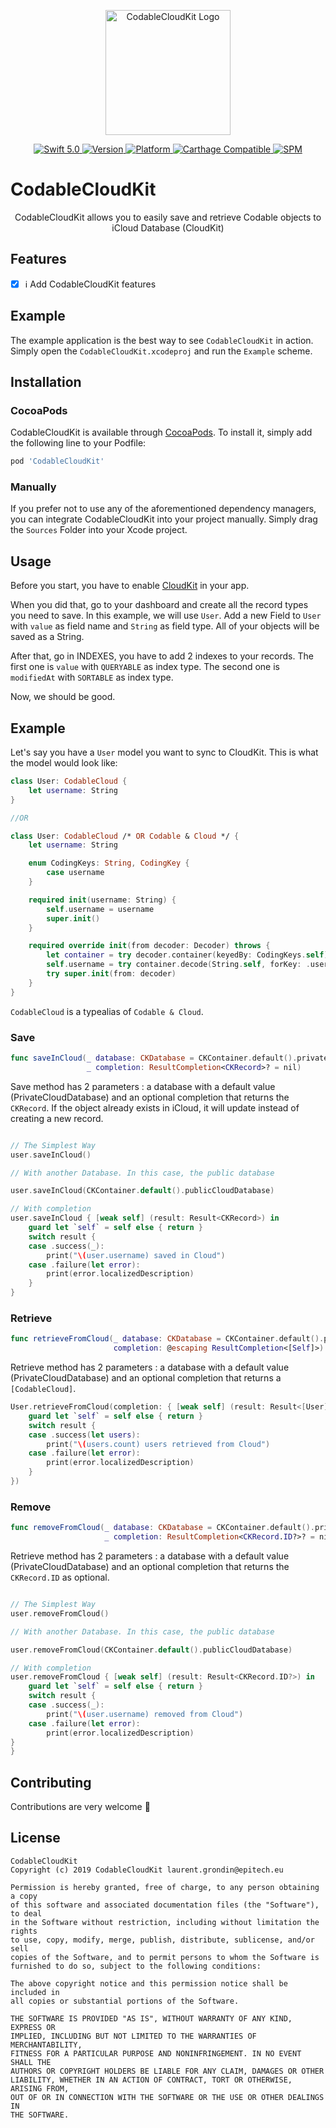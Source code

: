 <p align="center">
<img width="200" src="https://raw.githubusercontent.com/SvenTiigi/SwiftKit/gh-pages/readMeAssets/SwiftKitLogo.png" alt="CodableCloudKit Logo">
</p>

<p align="center">
<a href="https://developer.apple.com/swift/">
<img src="https://img.shields.io/badge/Swift-5.0-orange.svg?style=flat" alt="Swift 5.0">
</a>
<a href="http://cocoapods.org/pods/CodableCloudKit">
<img src="https://img.shields.io/cocoapods/v/CodableCloudKit.svg?style=flat" alt="Version">
</a>
<a href="http://cocoapods.org/pods/CodableCloudKit">
<img src="https://img.shields.io/cocoapods/p/CodableCloudKit.svg?style=flat" alt="Platform">
</a>
<a href="https://github.com/Carthage/Carthage">
<img src="https://img.shields.io/badge/Carthage-compatible-4BC51D.svg?style=flat" alt="Carthage Compatible">
</a>
<a href="https://github.com/apple/swift-package-manager">
<img src="https://img.shields.io/badge/Swift%20Package%20Manager-compatible-brightgreen.svg" alt="SPM">
</a>
</p>

# CodableCloudKit

<p align="center">
CodableCloudKit allows you to easily save and retrieve Codable objects to iCloud Database (CloudKit)
</p>

## Features

- [x] ℹ️ Add CodableCloudKit features

## Example

The example application is the best way to see `CodableCloudKit` in action. Simply open the `CodableCloudKit.xcodeproj` and run the `Example` scheme.

## Installation

### CocoaPods

CodableCloudKit is available through [CocoaPods](http://cocoapods.org). To install
it, simply add the following line to your Podfile:

```bash
pod 'CodableCloudKit'
```

### Manually

If you prefer not to use any of the aforementioned dependency managers, you can integrate CodableCloudKit into your project manually. Simply drag the `Sources` Folder into your Xcode project.

## Usage

Before you start, you have to enable [CloudKit](https://developer.apple.com/library/archive/documentation/DataManagement/Conceptual/CloudKitQuickStart/EnablingiCloudandConfiguringCloudKit/EnablingiCloudandConfiguringCloudKit.html) in your app.

When you did that, go to your dashboard and create all the record types you need to save.
In this example, we will use `User`.
Add a new Field to `User` with `value` as field name and `String` as field type.
All of your objects will be saved as a String.

After that, go in INDEXES, you have to add 2 indexes to your records.
The first one is `value` with `QUERYABLE` as index type.
The second one is `modifiedAt` with `SORTABLE` as index type.

Now, we should be good.

## Example

Let's say you have a `User` model you want to sync to CloudKit. This is what the model would look like:

```swift
class User: CodableCloud {
    let username: String
}

//OR

class User: CodableCloud /* OR Codable & Cloud */ {
    let username: String

    enum CodingKeys: String, CodingKey {
        case username
    }

    required init(username: String) {
        self.username = username
        super.init()
    }

    required override init(from decoder: Decoder) throws {
        let container = try decoder.container(keyedBy: CodingKeys.self)
        self.username = try container.decode(String.self, forKey: .username)
        try super.init(from: decoder)
    }
}
```
`CodableCloud` is a typealias of `Codable & Cloud`.

### Save

```swift
func saveInCloud(_ database: CKDatabase = CKContainer.default().privateCloudDatabase, 
                 _ completion: ResultCompletion<CKRecord>? = nil)
```

Save method has 2 parameters : a database with a default value (PrivateCloudDatabase) and an optional completion that returns the `CKRecord`. If the object already exists in iCloud, it will update instead of creating a new record.

```swift

// The Simplest Way
user.saveInCloud()

// With another Database. In this case, the public database

user.saveInCloud(CKContainer.default().publicCloudDatabase)

// With completion
user.saveInCloud { [weak self] (result: Result<CKRecord>) in
    guard let `self` = self else { return }
    switch result {
    case .success(_):
        print("\(user.username) saved in Cloud")
    case .failure(let error):
        print(error.localizedDescription)
    }
}
```

### Retrieve

```swift
func retrieveFromCloud(_ database: CKDatabase = CKContainer.default().privateCloudDatabase, 
                       completion: @escaping ResultCompletion<[Self]>)
```

Retrieve method has 2 parameters : a database with a default value (PrivateCloudDatabase) and an optional completion that returns a `[CodableCloud]`.

```swift
User.retrieveFromCloud(completion: { [weak self] (result: Result<[User]>) in
    guard let `self` = self else { return }
    switch result {
    case .success(let users):
        print("\(users.count) users retrieved from Cloud")
    case .failure(let error):
        print(error.localizedDescription)
    }
})
```

### Remove

```swift
func removeFromCloud(_ database: CKDatabase = CKContainer.default().privateCloudDatabase,
                     _ completion: ResultCompletion<CKRecord.ID?>? = nil)
```

Retrieve method has 2 parameters : a database with a default value (PrivateCloudDatabase) and an optional completion that returns the `CKRecord.ID` as optional.

```swift

// The Simplest Way
user.removeFromCloud()

// With another Database. In this case, the public database

user.removeFromCloud(CKContainer.default().publicCloudDatabase)

// With completion
user.removeFromCloud { [weak self] (result: Result<CKRecord.ID?>) in
    guard let `self` = self else { return }
    switch result {
    case .success(_):
        print("\(user.username) removed from Cloud")
    case .failure(let error):
        print(error.localizedDescription)
}
}
```

## Contributing
Contributions are very welcome 🙌

## License

```
CodableCloudKit
Copyright (c) 2019 CodableCloudKit laurent.grondin@epitech.eu

Permission is hereby granted, free of charge, to any person obtaining a copy
of this software and associated documentation files (the "Software"), to deal
in the Software without restriction, including without limitation the rights
to use, copy, modify, merge, publish, distribute, sublicense, and/or sell
copies of the Software, and to permit persons to whom the Software is
furnished to do so, subject to the following conditions:

The above copyright notice and this permission notice shall be included in
all copies or substantial portions of the Software.

THE SOFTWARE IS PROVIDED "AS IS", WITHOUT WARRANTY OF ANY KIND, EXPRESS OR
IMPLIED, INCLUDING BUT NOT LIMITED TO THE WARRANTIES OF MERCHANTABILITY,
FITNESS FOR A PARTICULAR PURPOSE AND NONINFRINGEMENT. IN NO EVENT SHALL THE
AUTHORS OR COPYRIGHT HOLDERS BE LIABLE FOR ANY CLAIM, DAMAGES OR OTHER
LIABILITY, WHETHER IN AN ACTION OF CONTRACT, TORT OR OTHERWISE, ARISING FROM,
OUT OF OR IN CONNECTION WITH THE SOFTWARE OR THE USE OR OTHER DEALINGS IN
THE SOFTWARE.
```
